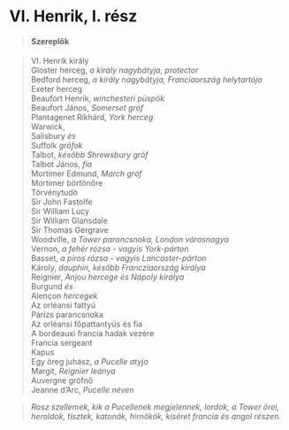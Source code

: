 <!-- ======================================================================
--- Search engine
title:          VI. Henrik, I. rész
keywords:       VI. Henrik, rész, királydráma
description:    William Shakespeare: VI. Henrik, I. rész.
--- Menu system
order:          60
text:           VI. Henrik, I. rész
hidden:         false
umbel:          false
--- Page properties
id:             /histories/henry-vi-part-i
document:       
layout:         layout-2-left
$-left:         play-list
searchable:     true
======================================================================= -->

# VI. Henrik, I. rész

>   #### Szereplők
    
>   VI. Henrik király  
    Gloster herceg, _a király nagybátyja, protector_  
    Bedford herceg, _a király nagybátyja, Franciaország helytartója_  
    Exeter herceg  
    Beaufort Henrik, _winchesteri püspök_  
    Beaufort János, _Somerset gróf_  
    Plantagenet Rikhárd, _York herceg_  
    Warwick,  
    Salisbury _és_  
    Suffolk _grófok_  
    Talbot, _később Shrewsbury gróf_  
    Talbot János, _fia_  
    Mortimer Edmund, _March gróf_  
    Mortimer börtönőre  
    Törvénytudó  
    Sir John Fastolfe  
    Sir William Lucy  
    Sir William Glansdale  
    Sir Thomas Gergrave  
    Woodville, _a Tower parancsnoka, London városnagya_  
    Vernon, _a fehér rózsa - vagyis York-párton_  
    Basset, _a piros rózsa - vagyis Lancaster-párton_  
    Károly, _dauphin, később Francziaország királya_  
    Reignier, _Anjou hercege és Nápoly királya_  
    Burgund _és_  
    Alençon _hercegek_  
    Az orléansi fattyú  
    Párizs parancsnoka  
    Az orléansi főpattantyús és fia  
    A bordeauxi francia hadak vezére  
    Francia sergeant  
    Kapus  
    Egy öreg juhász, _a Pucelle atyja_  
    Margit, _Reignier leánya_  
    Auvergne grófnő  
    Jeanne d’Arc, _Pucelle néven_
    
>   _Rosz szellemek, kik a Pucellenek megjelennek, lordok, a Tower őrei,
    heroldok, tisztek, katonák, hirnökök, kiséret francia és angol részen._
